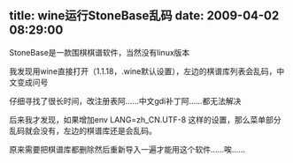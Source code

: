 title: wine运行StoneBase乱码
date: 2009-04-02 08:29:00
---

StoneBase&#26159;&#19968;&#27454;&#22260;&#26827;&#26827;&#35889;&#36719;&#20214;&#65292;&#24403;&#28982;&#27809;&#26377;linux&#29256;&#26412;

 &#25105;&#21457;&#29616;&#29992;wine&#30452;&#25509;&#25171;&#24320;&#65288;1.1.18&#65292;.wine&#40664;&#35748;&#35774;&#32622;&#65289;&#65292;&#24038;&#36793;&#30340;&#26827;&#35889;&#24211;&#21015;&#34920;&#20250;&#20081;&#30721;&#65292;&#20013;&#25991;&#21464;&#25104;&#38382;&#21495;

 &#20180;&#32454;&#23547;&#25214;&#20102;&#24456;&#38271;&#26102;&#38388;&#65292;&#25913;&#27880;&#20876;&#34920;&#38463;&#8230;&#8230;&#20013;&#25991;gdi&#34917;&#19969;&#38463;&#8230;&#8230;&#37117;&#26080;&#27861;&#35299;&#20915;

 &#21518;&#26469;&#25105;&#25165;&#21457;&#29616;&#65292;&#22914;&#26524;&#22686;&#21152;env LANG=zh_CN.UTF-8 &#36825;&#26679;&#30340;&#35774;&#32622;&#65292;&#37027;&#20040;&#33756;&#21333;&#37096;&#20998;&#20081;&#30721;&#23601;&#20250;&#27809;&#26377;&#65292;&#24038;&#36793;&#30340;&#26827;&#35889;&#24211;&#36824;&#26159;&#20250;&#20081;&#30721;&#12290;

 &#21407;&#26469;&#38656;&#35201;&#25226;&#26827;&#35889;&#24211;&#37117;&#21024;&#38500;&#28982;&#21518;&#37325;&#26032;&#23548;&#20837;&#19968;&#36941;&#25165;&#33021;&#29992;&#36825;&#20010;&#36719;&#20214;&#8230;&#8230;&#21769;&#8230;&#8230;